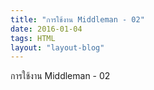 ```yaml
---
title: "การใช้งาน Middleman - 02"
date: 2016-01-04 
tags: HTML
layout: "layout-blog"
---
```


การใช้งาน Middleman - 02